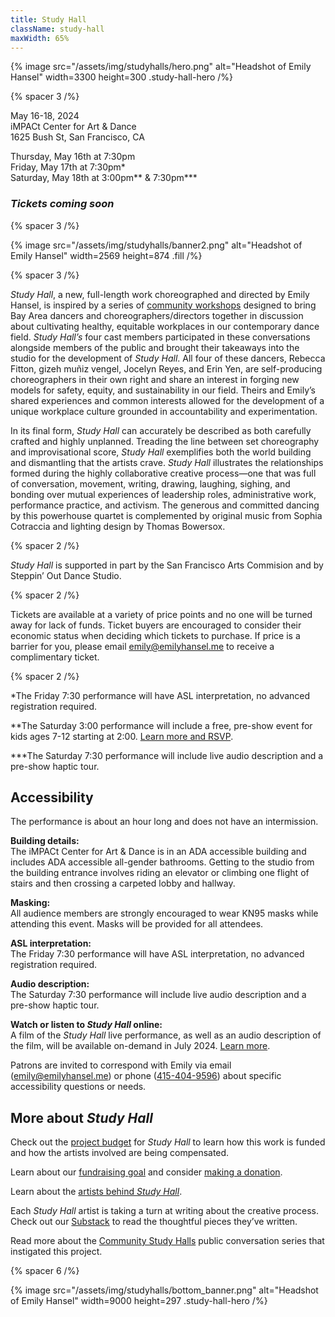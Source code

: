 ```yaml
---
title: Study Hall
className: study-hall
maxWidth: 65%
---
```


{% image
   src="/assets/img/studyhalls/hero.png"
   alt="Headshot of Emily Hansel"
   width=3300
   height=300
   .study-hall-hero /%}

{% spacer 3 /%}

May 16-18, 2024  
iMPACt Center for Art & Dance  
1625 Bush St, San Francisco, CA

Thursday, May 16th at 7:30pm  
Friday, May 17th at 7:30pm\*  
Saturday, May 18th at 3:00pm\*\* & 7:30pm\*\*\*

### **_Tickets coming soon_**

{% spacer 3 /%}

{% image
   src="/assets/img/studyhalls/banner2.png"
   alt="Headshot of Emily Hansel"
   width=2569
   height=874
   .fill /%}

{% spacer 3 /%}

_Study Hall_, a new, full-length work choreographed and directed by Emily Hansel, is inspired by a series of [community workshops](https://emilyhansel.me/community-study-halls) designed to bring Bay Area dancers and choreographers/directors together in discussion about cultivating healthy, equitable workplaces in our contemporary dance field. _Study Hall’s_ four cast members participated in these conversations alongside members of the public and brought their takeaways into the studio for the development of _Study Hall_. All four of these dancers, Rebecca Fitton, gizeh muñiz vengel, Jocelyn Reyes, and Erin Yen, are self-producing choreographers in their own right and share an interest in forging new models for safety, equity, and sustainability in our field. Theirs and Emily’s shared experiences and common interests allowed for the development of a unique workplace culture grounded in accountability and experimentation.

In its final form, _Study Hall_ can accurately be described as both carefully crafted and highly unplanned. Treading the line between set choreography and improvisational score, _Study Hall_ exemplifies both the world building and dismantling that the artists crave. _Study Hall_ illustrates the relationships formed during the highly collaborative creative process—one that was full of conversation, movement, writing, drawing, laughing, sighing, and bonding over mutual experiences of leadership roles, administrative work, performance practice, and activism. The generous and committed dancing by this powerhouse quartet is complemented by original music from Sophia Cotraccia and lighting design by Thomas Bowersox.

{% spacer 2 /%}

_Study Hall_ is supported in part by the San Francisco Arts Commision and by Steppin’ Out Dance Studio.

{% spacer 2 /%}

Tickets are available at a variety of price points and no one will be turned away for lack of funds. Ticket buyers are encouraged to consider their economic status when deciding which tickets to purchase. If price is a barrier for you, please email [emily@emilyhansel.me](mailto:emily@emilyhansel.me?subject=Complimentary%20ticket%20to%20Study%20Hall&body=Hi%20Emily%2C%0D%0A%0D%0AMy%20name%20is%20%5BINSERT%20FULL%20NAME%5D%20and%20I%20would%20like%20to%20receive%20a%20complimentary%20ticket%20to%20the%20%5BINSERT%20DAY%20AND%20TIME%20OF%20SHOW%5D%20performance%20of%20Study%20Hall.) to receive a complimentary ticket.

{% spacer 2 /%}

\*The Friday 7:30 performance will have ASL interpretation, no advanced registration required.

\*\*The Saturday 3:00 performance will include a free, pre-show event for kids ages 7-12 starting at 2:00. [Learn more and RSVP](https://emilyhansel.me/studyhall/kids).

\*\*\*The Saturday 7:30 performance will include live audio description and a pre-show haptic tour.

## Accessibility

The performance is about an hour long and does not have an intermission.

**Building details:**  
The iMPACt Center for Art & Dance is in an ADA accessible building and includes ADA accessible all-gender bathrooms. Getting to the studio from the building entrance involves riding an elevator or climbing one flight of stairs and then crossing a carpeted lobby and hallway.

**Masking:**  
All audience members are strongly encouraged to wear KN95 masks while attending this event. Masks will be provided for all attendees.

**ASL interpretation:**  
The Friday 7:30 performance will have ASL interpretation, no advanced registration required.

**Audio description:**  
The Saturday 7:30 performance will include live audio description and a pre-show haptic tour.

**Watch or listen to _Study Hall_ online:**  
A film of the _Study Hall_ live performance, as well as an audio description of the film, will be available on-demand in July 2024. [Learn more](https://emilyhansel.me/studyhall/film).

Patrons are invited to correspond with Emily via email ([emily@emilyhansel.me](mailto:emily@emilyhansel.me)) or phone ([415-404-9596](tel:4154049596)) about specific accessibility questions or needs.

## More about _Study Hall_

Check out the [project budget](https://docs.google.com/spreadsheets/d/1NbUUDr8DPLEY-q6RJdGyzKl4dYkDJD75hT-7CTHLWTs/edit?usp=sharing) for _Study Hall_ to learn how this work is funded and how the artists involved are being compensated.

Learn about our [fundraising goal](https://emilyhansel.me/studyhall/fundraising) and consider [making a donation](https://emilyhansel.me/donate).

Learn about the [artists behind _Study Hall_](https://emilyhansel.me/studyhall/fundraising#artists).

Each _Study Hall_ artist is taking a turn at writing about the creative process. Check out our [Substack](https://studyhallshow.substack.com) to read the thoughtful pieces they’ve written.

Read more about the [Community Study Halls](https://emilyhansel.me/community-study-halls) public conversation series that instigated this project.

{% spacer 6 /%}

{% image src="/assets/img/studyhalls/bottom_banner.png" alt="Headshot of Emily Hansel" width=9000 height=297 .study-hall-hero /%}
